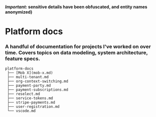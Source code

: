 #### ***Important:*** sensitive details have been obfuscated, and entity names anonymized) 

# Platform docs
### A handful of documentation for projects I've worked on over time. Covers topics on data modeling, system architecture, feature specs.
```
platform-docs
 ├── [Mob X](mob-x.md)
 ├── multi-tenant.md
 ├── org-context-switching.md
 ├── payment-party.md
 ├── payment-subscriptions.md
 ├── reselect.md
 ├── service-tokens.md
 ├── stripe-payments.md
 ├── user-registration.md
 └── vscode.md
 ```